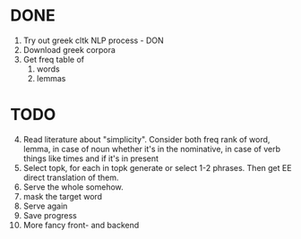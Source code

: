 # DONE
1. Try out greek cltk NLP process - DON
2. Download greek corpora
3. Get freq table of 
    1. words
    2. lemmas

# TODO
4. Read literature about "simplicity". Consider both freq rank of word, lemma, in case of noun whether it's in the nominative, in case of verb things like times and if it's in present
5. Select topk, for each in topk generate or select 1-2 phrases. Then get EE direct translation of them.
6. Serve the whole somehow.
7. mask the target word
8. Serve again
9. Save progress
10. More fancy front- and backend
